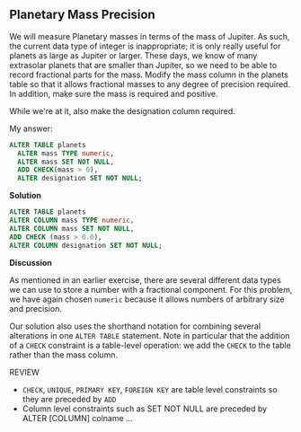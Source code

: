 ## Planetary Mass Precision

We will measure Planetary masses in terms of the mass of Jupiter. As such, the current data type of integer is inappropriate; it is only really useful for planets as large as Jupiter or larger. These days, we know of many extrasolar planets that are smaller than Jupiter, so we need to be able to record fractional parts for the mass. Modify the mass column in the planets table so that it allows fractional masses to any degree of precision required. In addition, make sure the mass is required and positive.

While we're at it, also make the designation column required.


My answer:
```sql
ALTER TABLE planets
  ALTER mass TYPE numeric,
  ALTER mass SET NOT NULL,
  ADD CHECK(mass > 0),
  ALTER designation SET NOT NULL;
```


**Solution**

```sql
ALTER TABLE planets
ALTER COLUMN mass TYPE numeric,
ALTER COLUMN mass SET NOT NULL,
ADD CHECK (mass > 0.0),
ALTER COLUMN designation SET NOT NULL;
```

**Discussion**

As mentioned in an earlier exercise, there are several different data types we can use to store a number with a fractional component. For this problem, we have again chosen `numeric` because it allows numbers of arbitrary size and precision.

Our solution also uses the shorthand notation for combining several alterations in one `ALTER TABLE` statement. Note in particular that the addition of a `CHECK` constraint is a table-level operation: we add the `CHECK` to the table rather than the mass column.


REVIEW
- `CHECK`, `UNIQUE`, `PRIMARY KEY`, `FOREIGN KEY` are table level constraints
so they are preceded by `ADD`
- Column level constraints such as SET NOT NULL are preceded by ALTER [COLUMN] colname ...
